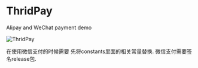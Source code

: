 # ThridPay
Alipay and WeChat payment demo

![ThridPay](https://github.com/BoBoMEe/ThridPay/raw/master/Screenshot/screenshot.png "ThridPay")

在使用微信支付的时候需要 先将constants里面的相关常量替换.
微信支付需要签名release包.




